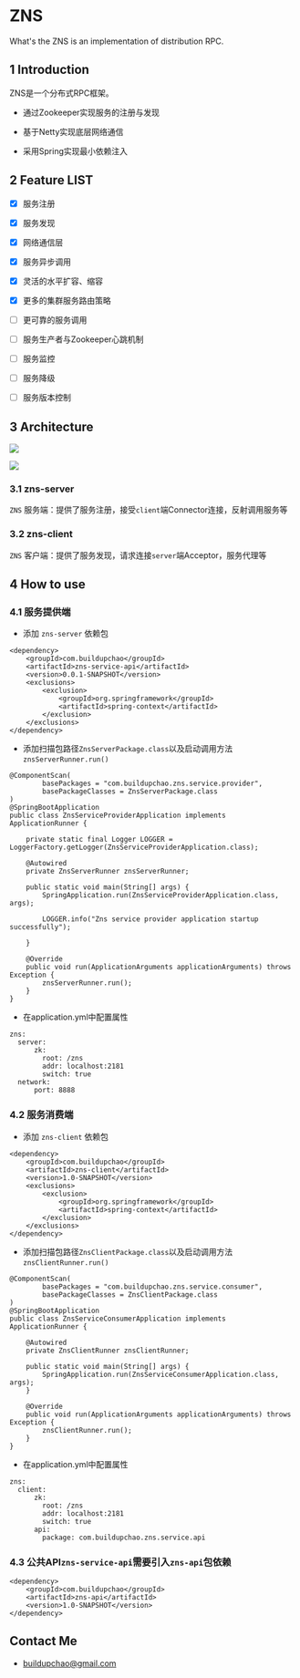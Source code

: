 # ZNS
What's the ZNS is an implementation of distribution RPC.

## 1 Introduction

ZNS是一个分布式RPC框架。

- 通过Zookeeper实现服务的注册与发现

- 基于Netty实现底层网络通信

- 采用Spring实现最小依赖注入

## 2 Feature LIST

* [x] 服务注册
* [x] 服务发现
* [x] 网络通信层
* [x] 服务异步调用
* [x] 灵活的水平扩容、缩容
* [x] 更多的集群服务路由策略
* [ ] 更可靠的服务调用 
* [ ] 服务生产者与Zookeeper心跳机制
* [ ] 服务监控
* [ ] 服务降级
* [ ] 服务版本控制


## 3 Architecture

![](https://github.com/buildupchao/ImgStore/blob/master/blog/RPC%E5%8E%9F%E7%90%86.png?raw=true)

![](https://github.com/buildupchao/ImgStore/blob/master/blog/zns.png?raw=true)

### 3.1 zns-server

`ZNS` 服务端：提供了服务注册，接受`client`端Connector连接，反射调用服务等

### 3.2 zns-client

`ZNS` 客户端：提供了服务发现，请求连接`server`端Acceptor，服务代理等

## 4 How to use

### 4.1 服务提供端

- 添加 `zns-server` 依赖包

```
<dependency>
    <groupId>com.buildupchao</groupId>
    <artifactId>zns-service-api</artifactId>
    <version>0.0.1-SNAPSHOT</version>
    <exclusions>
        <exclusion>
            <groupId>org.springframework</groupId>
            <artifactId>spring-context</artifactId>
        </exclusion>
    </exclusions>
</dependency>    
```

- 添加扫描包路径`ZnsServerPackage.class`以及启动调用方法`znsServerRunner.run()`

```
@ComponentScan(
        basePackages = "com.buildupchao.zns.service.provider",
        basePackageClasses = ZnsServerPackage.class
)
@SpringBootApplication
public class ZnsServiceProviderApplication implements ApplicationRunner {

    private static final Logger LOGGER = LoggerFactory.getLogger(ZnsServiceProviderApplication.class);

    @Autowired
    private ZnsServerRunner znsServerRunner;

    public static void main(String[] args) {
        SpringApplication.run(ZnsServiceProviderApplication.class, args);

        LOGGER.info("Zns service provider application startup successfully");

    }

    @Override
    public void run(ApplicationArguments applicationArguments) throws Exception {
        znsServerRunner.run();
    }
}
```

- 在application.yml中配置属性

```
zns:
  server:
      zk:
        root: /zns
        addr: localhost:2181
        switch: true
  network:
      port: 8888
```

### 4.2 服务消费端

- 添加 `zns-client` 依赖包

```
<dependency>
    <groupId>com.buildupchao</groupId>
    <artifactId>zns-client</artifactId>
    <version>1.0-SNAPSHOT</version>
    <exclusions>
        <exclusion>
            <groupId>org.springframework</groupId>
            <artifactId>spring-context</artifactId>
        </exclusion>
    </exclusions>
</dependency>
```

- 添加扫描包路径`ZnsClientPackage.class`以及启动调用方法`znsClientRunner.run()`

```
@ComponentScan(
        basePackages = "com.buildupchao.zns.service.consumer",
        basePackageClasses = ZnsClientPackage.class
)
@SpringBootApplication
public class ZnsServiceConsumerApplication implements ApplicationRunner {

    @Autowired
    private ZnsClientRunner znsClientRunner;

    public static void main(String[] args) {
        SpringApplication.run(ZnsServiceConsumerApplication.class, args);
    }

    @Override
    public void run(ApplicationArguments applicationArguments) throws Exception {
        znsClientRunner.run();
    }
}
```

- 在application.yml中配置属性

```
zns:
  client:
      zk:
        root: /zns
        addr: localhost:2181
        switch: true
      api:
        package: com.buildupchao.zns.service.api
```

### 4.3 公共API`zns-service-api`需要引入`zns-api`包依赖

```
<dependency>
    <groupId>com.buildupchao</groupId>
    <artifactId>zns-api</artifactId>
    <version>1.0-SNAPSHOT</version>
</dependency>
```

## Contact Me

- [buildupchao@gmail.com](mailto:buildupchao@gmail.com)